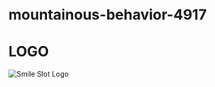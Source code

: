 # mountainous-behavior-4917

# LOGO
![Smile Slot Logo](https://user-images.githubusercontent.com/114407593/237022999-3bc3abba-8793-4551-b1c5-ad4f59302360.png)
